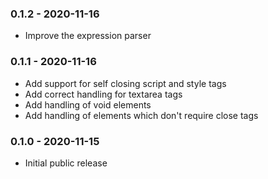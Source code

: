 ### 0.1.2 - 2020-11-16
 - Improve the expression parser

### 0.1.1 - 2020-11-16
- Add support for self closing script and style tags
- Add correct handling for textarea tags
- Add handling of void elements
- Add handling of elements which don't require close tags

### 0.1.0 - 2020-11-15
- Initial public release